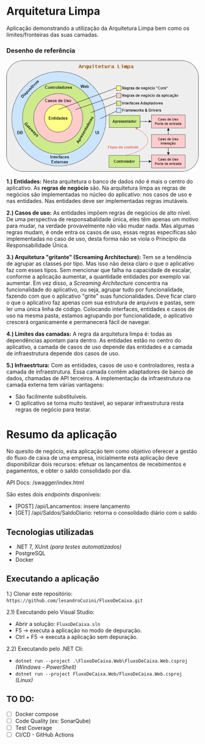 # Arquitetura Limpa

Aplicação demonstrando a utilização da Arquitetura Limpa bem como os limites/fronteiras das suas camadas.  
### Desenho de referência
![Desenho de referência](https://github.com/lesandroCuzini/FluxoDeCaixa/blob/main/ArquiteturaLimpa.PNG)

**1.) Entidades:** Nesta arquitetura o banco de dados *não* é mais o centro do aplicativo. As **regras de negócio** são.
Na arquitetura limpa as regras de negócios são implementadas no núcleo do aplicativo: nos casos de uso e nas entidades.
Nas entidades deve ser implementadas regras imutáveis.

**2.) Casos de uso:** As entidades impõem regras de negócios de alto nível. De uma perspectiva de responsabalidade única, eles têm apenas um motivo para mudar, na verdade provavelmente não vão mudar nada.
Mas algumas regras mudam, é onde entra os casos de uso, essas regras específicas são implementadas no caso de uso, desta forma não se viola o Princípio da Responsabilidade Única.

**3.) Arquitetura "gritante" (Screaming Architecture):** Tem se a tendência de agrupar as classes por tipo. Mas isso não deixa claro o que o aplicativo faz com esses tipos.
Sem mencionar que falha na capacidade de escalar, conforme a aplicação aumentar, a quantidade entidades por exemplo vai aumentar.
Em vez disso, a *Screaming Architecture* concentra na funcionalidade do aplicativo, ou seja, agrupar tudo por funcionalidade, fazendo com que o aplicativo "grite" suas funcionalidades.
Deve ficar claro o que o aplicativo faz apenas com sua estrutura de arquivos e pastas, sem ler uma única linha de código.
Colocando interfaces, entidades e casos de uso na mesma pasta, estamos agrupando por funcionalidade, o aplicativo crescerá organicamente e permanecerá fácil de navegar.

**4.) Limites das camadas:**
A regra da arquitetura limpa é: todas as dependências apontam para dentro. As entidades estão no centro do aplicativo, a camada de casos de uso depende das entidades e a camada de infraestrutura depende dos casos de uso.

**5.) Infraestrtura:** Com as entidades, casos de uso e controladores, resta a camada de infraestrutura. Essa camada contém adaptadores de banco de dados, chamadas de API terceiros.
A implementação da infraestrutura na camada externa tem várias vantagens:
 - São facilmente substituíveis.
 - O aplicativo se torna muito testável, ao separar infraestrutura resta regras de negócio para testar.

# Resumo da aplicação

No quesito de negócio, esta aplicação tem como objetivo oferecer a gestão do fluxo de caixa de uma empresa, inicialmente esta aplicação deve disponibilizar dois recursos: efetuar os lançamentos de recebimentos e pagamentos, 
e obter o saldo consolidado por dia.  

API Docs: /swagger/index.html  

São estes dois _endpoints_ disponíveis:
 - [POST] /api/Lancamentos: insere lançamento
 - [GET] /api/Saldos/SaldoDiario: retorna o consolidado diário com o saldo

## Tecnologias utilizadas
- .NET 7, XUnit *(para testes automatizados)*
- PostgreSQL
- Docker

## Executando a aplicação
1.) Clonar este repositório: `https://github.com/lesandroCuzini/FluxoDeCaixa.git`   

2.1) Executando pelo Visual Studio:
- Abrir a solução: `FluxoDeCaixa.sln`
- F5 -> executa a aplicação no modo de depuração.
- Ctrl + F5 -> executa a aplicação sem depuração.   

2.2) Executando pelo .NET Cli:
- `dotnet run --project .\FluxoDeCaixa.Web\FluxoDeCaixa.Web.csproj` *(Windows - PowerShell)*
- `dotnet run --project FluxoDeCaixa.Web/FluxoDeCaixa.Web.csproj` *(Linux)*

## TO DO:

- [ ] Docker compose
- [ ] Code Quality (ex: SonarQube)
- [ ] Test Coverage
- [ ] CI/CD - GitHub Actions